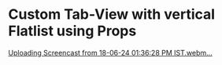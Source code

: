 # Custom Tab-View with vertical Flatlist using  Props


[Uploading Screencast from 18-06-24 01:36:28 PM IST.webm…]()
